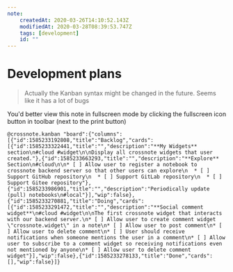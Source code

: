 ```yaml
---
note:
    createdAt: 2020-03-26T14:10:52.143Z
    modifiedAt: 2020-03-28T08:39:53.747Z
    tags: [development]
    id: ""
---
```

# Development plans

> Actually the Kanban syntax might be changed in the future. Seems like it has a lot of bugs

You'd better view this note in fullscreen mode by clicking the fullscreen icon button in toolbar (next to the print button)

`@crossnote.kanban "board":{"columns":[{"id":1585233192808,"title":"Backlog","cards":[{"id":1585233322441,"title":"","description":"**My Widgets** section\n#cloud #widget\n\nDisplay all crossnote widgets that user created."},{"id":1585233663293,"title":"","description":"**Explore** Section\n#cloud\n\n* [ ] Allow user to register a notebook to crossnote backend server so that other users can explore\n  * [ ] Support GitHub repository\n  * [ ] Support GitLab repository\n  * [ ] Support Gitee repository"},{"id":1585233986901,"title":"","description":"Periodically update (pull) notebooks\n#local"}],"wip":false},{"id":1585233270881,"title":"Doing","cards":[{"id":1585233291472,"title":"","description":"**Social comment widget**\n#cloud #widget\n\nThe first crossnote widget that interacts with our backend server.\n* [ ] Allow user to create comment widget \"crossnote.widget\" in a note\n* [ ] Allow user to post comment\n* [ ] Allow user to delete comment\n* [ ] User should receive notifications when someone mentions the user in a comment\n* [ ] Allow user to subscribe to a comment widget so receiving notifications even not mentioned by anyone\n* [ ] Allow user to delete comment widget"}],"wip":false},{"id":1585233278133,"title":"Done","cards":[],"wip":false}]}`  
